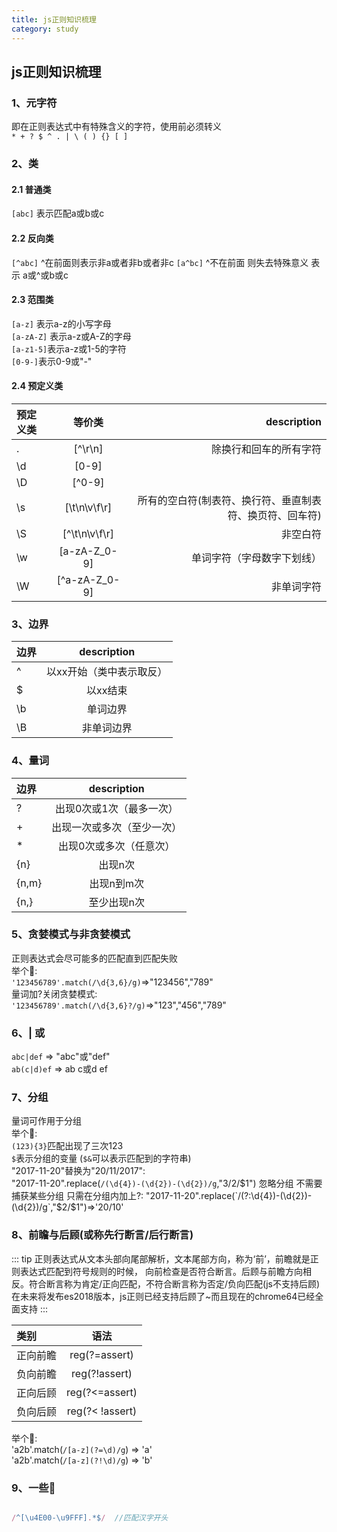 ```yaml
---
title: js正则知识梳理
category: study
---
```


## js正则知识梳理

### 1、元字符

即在正则表达式中有特殊含义的字符，使用前必须转义   
`* + ? $ ^ . | \ ( ) {} [ ]`

### 2、类
#### 2.1 普通类
`[abc]` 表示匹配a或b或c 

#### 2.2 反向类
`[^abc]` ^在前面则表示非a或者非b或者非c 
`[a^bc]` ^不在前面 则失去特殊意义 表示 a或^或b或c 

#### 2.3 范围类
`[a-z]` 表示a-z的小写字母  
`[a-zA-Z]` 表示a-z或A-Z的字母  
`[a-z1-5]`表示a-z或1-5的字符  
`[0-9-]`表示0-9或"-"

#### 2.4 预定义类

| 预定义类  | 等价类  | description |
| :------------ |:---------------:| -----:|
| .      | [^\r\n]      | 除换行和回车的所有字符 |
| \d     | [0-9]        |    |
| \D     | [^0-9]       |     |
| \s     | [\t\n\v\f\r] |    所有的空白符(制表符、换行符、垂直制表符、换页符、回车符) |
| \S     | [^\t\n\v\f\r]|    非空白符 |
| \w     | [a-zA-Z_0-9] |    单词字符（字母数字下划线） |
| \W     | [^a-zA-Z_0-9]|    非单词字符 |

### 3、边界

| 边界  | description  | 
| :------------ |:---------------:| 
| ^      | 以xx开始（类中表示取反）      | 
| $      | 以xx结束        |   
| \b     | 单词边界       |    
| \B     | 非单词边界 |   

### 4、量词

| 边界  | description  | 
| :------------ |:---------------:| 
| ?      | 出现0次或1次（最多一次）      | 
| +      | 出现一次或多次（至少一次）        |   
| *      | 出现0次或多次（任意次）       |    
| {n}    | 出现n次 | 
| {n,m}  | 出现n到m次 | 
| {n,}   | 至少出现n次 | 

### 5、贪婪模式与非贪婪模式

正则表达式会尽可能多的匹配直到匹配失败  
举个🌰:   
`'123456789'.match(/\d{3,6}/g)`=>"123456","789"   
量词加?关闭贪婪模式:     
`'123456789'.match(/\d{3,6}?/g)`=>"123","456","789"

### 6、| 或

`abc|def` => "abc"或"def"   
`ab(c|d)ef` => ab c或d ef

### 7、分组

量词可作用于分组   
举个🌰:  
`(123){3}`匹配出现了三次123   
`$`表示分组的变量 (`$&`可以表示匹配到的字符串)  
"2017-11-20"替换为"20/11/2017":   
"2017-11-20".replace(`/(\d{4})-(\d{2})-(\d{2})/g`,"$3/$2/$1")    
忽略分组 不需要捕获某些分组 只需在分组内加上?:  
"2017-11-20".replace(`/(?:\d{4})-(\d{2})-(\d{2})/g`,"$2/$1")=>'20/10' 

### 8、前瞻与后顾(或称先行断言/后行断言)

::: tip
正则表达式从文本头部向尾部解析，文本尾部方向，称为‘前’，前瞻就是正则表达式匹配到符号规则的时候， 向前检查是否符合断言。后顾与前瞻方向相反。符合断言称为肯定/正向匹配，不符合断言称为否定/负向匹配(js不支持后顾) 在未来将发布es2018版本，js正则已经支持后顾了~而且现在的chrome64已经全面支持 
:::

| 类别  | 语法  | 
| :------------ |:---------------:| 
| 正向前瞻       | reg(?=assert)      | 
| 负向前瞻       | reg(?!assert)        |   
| 正向后顾       | reg(?<=assert)      |    
| 负向后顾       | reg(?< !assert) | 
举个🌰:   
'a2b'.match(`/[a-z](?=\d)/g`) => 'a'   
'a2b'.match(`/[a-z](?!\d)/g`) => 'b'

### 9、一些🌰

```javascript

/^[\u4E00-\u9FFF].*$/  //匹配汉字开头

```

   